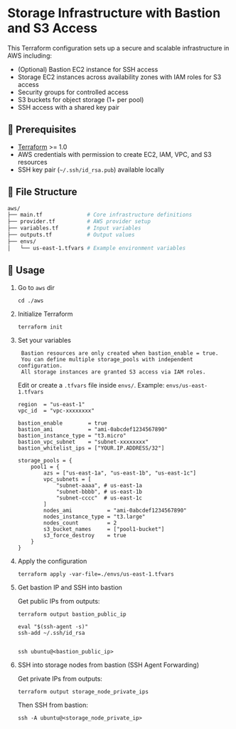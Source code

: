 # Storage Infrastructure with Bastion and S3 Access

This Terraform configuration sets up a secure and scalable infrastructure in AWS including:

- (Optional) Bastion EC2 instance for SSH access
- Storage EC2 instances across availability zones with IAM roles for S3 access
- Security groups for controlled access
- S3 buckets for object storage (1+ per pool)
- SSH access with a shared key pair

## 🔧 Prerequisites

- [Terraform](https://developer.hashicorp.com/terraform/downloads) >= 1.0
- AWS credentials with permission to create EC2, IAM, VPC, and S3 resources
- SSH key pair (`~/.ssh/id_rsa.pub`) available locally

## 📁 File Structure


```bash
aws/
├── main.tf              # Core infrastructure definitions
├── provider.tf          # AWS provider setup
├── variables.tf         # Input variables
├── outputs.tf           # Output values
├── envs/
│   └── us-east-1.tfvars # Example environment variables

```

## 🚀 Usage

1. Go to `aws` dir

    ```
    cd ./aws
    ```

2. Initialize Terraform

    ```
    terraform init
    ```

3. Set your variables

        Bastion resources are only created when bastion_enable = true.
        You can define multiple storage_pools with independent configuration.
        All storage instances are granted S3 access via IAM roles.

    Edit or create a `.tfvars` file inside `envs/`. Example: `envs/us-east-1.tfvars`

    ```
    region  = "us-east-1"
    vpc_id  = "vpc-xxxxxxxx"

    bastion_enable        = true
    bastion_ami           = "ami-0abcdef1234567890"
    bastion_instance_type = "t3.micro"
    bastion_vpc_subnet    = "subnet-xxxxxxxx"
    bastion_whitelist_ips = ["YOUR.IP.ADDRESS/32"]

    storage_pools = {
        pool1 = {
            azs = ["us-east-1a", "us-east-1b", "us-east-1c"]
            vpc_subnets = [
                "subnet-aaaa", # us-east-1a
                "subnet-bbbb", # us-east-1b
                "subnet-cccc"  # us-east-1c
            ]
            nodes_ami           = "ami-0abcdef1234567890"
            nodes_instance_type = "t3.large"
            nodes_count         = 2
            s3_bucket_names     = ["pool1-bucket"]
            s3_force_destroy    = true
        }
    }

    ```

4. Apply the configuration

    ```
    terraform apply -var-file=./envs/us-east-1.tfvars
    ```

5. Get bastion IP and SSH into bastion

    Get public IPs from outputs:

    ```
    terraform output bastion_public_ip
    ```

    ```
    eval "$(ssh-agent -s)"
    ssh-add ~/.ssh/id_rsa


    ssh ubuntu@<bastion_public_ip>
    ```

6. SSH into storage nodes from bastion (SSH Agent Forwarding)

    Get private IPs from outputs:

    ```
    terraform output storage_node_private_ips
    ```

    Then SSH from bastion:

    ```
    ssh -A ubuntu@<storage_node_private_ip>
    ```
